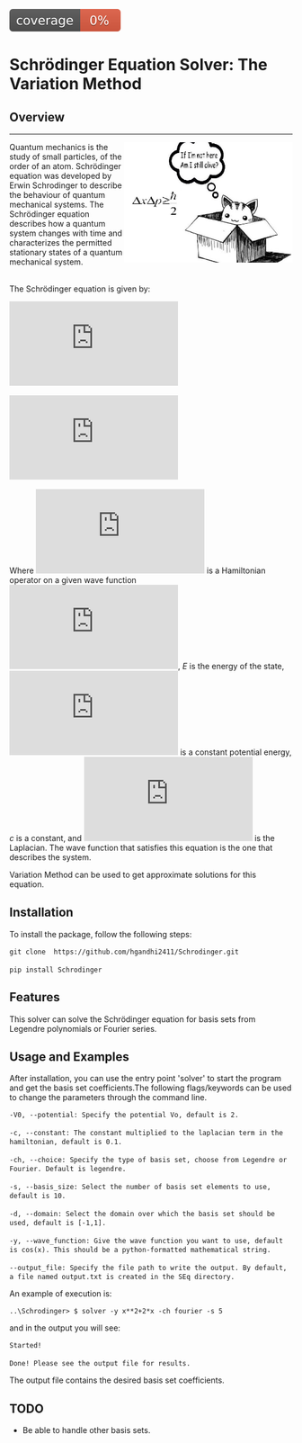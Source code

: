 ![code coverage](img/coverage.svg)

# Schrödinger Equation Solver: The Variation Method


## Overview
---
<img align="right" width="300"  src="./img/cat.jpg">

Quantum mechanics is the study of small particles, of the order of an atom. Schrödinger equation was developed by Erwin Schrodinger to describe the behaviour of quantum mechanical systems. The Schrödinger equation describes how a quantum system changes with time and characterizes the permitted stationary states of a quantum mechanical system.

<br>
The Schrödinger equation is given by:
<br>

![img](http://latex.codecogs.com/svg.latex?%24%24%5Chat%7BH%7D%5Cpsi%28x%29%3DE%5Cpsi%28x%29%24%24)

![img](http://latex.codecogs.com/svg.latex?%24%24%5Chat%7BH%7D%5Cpsi%28x%29%3D-c%5Cnabla%5E2%5Cpsi%28x%29%2BV_0%5Cpsi%28x%29%24%24)

Where ![img](http://latex.codecogs.com/svg.latex?%5Chat%7BH%7D) is a Hamiltonian operator on a given wave function ![img](http://latex.codecogs.com/svg.latex?%5Cpsi%28x%29), *E* is the energy of the state, ![img](http://latex.codecogs.com/svg.latex?%24%24V_0%24%24) is a constant potential energy, *c* is a constant, and ![img](http://latex.codecogs.com/svg.latex?%5Cnabla%5E2) is the Laplacian. The wave function that satisfies this equation is the one that describes the system.

Variation Method can be used to get approximate solutions for this equation.

## Installation

To install the package, follow the following steps:
```
git clone  https://github.com/hgandhi2411/Schrodinger.git

pip install Schrodinger
```
## Features

This solver can solve the Schrödinger equation for basis sets from Legendre polynomials or Fourier series.
## Usage and Examples

After installation, you can use the entry point 'solver' to start the program and get the basis set coefficients.The following flags/keywords can be used to change the parameters through the command line.
```
-V0, --potential: Specify the potential Vo, default is 2.

-c, --constant: The constant multiplied to the laplacian term in the hamiltonian, default is 0.1.

-ch, --choice: Specify the type of basis set, choose from Legendre or Fourier. Default is legendre.

-s, --basis_size: Select the number of basis set elements to use, default is 10.

-d, --domain: Select the domain over which the basis set should be used, default is [-1,1].

-y, --wave_function: Give the wave function you want to use, default is cos(x). This should be a python-formatted mathematical string.

--output_file: Specify the file path to write the output. By default, a file named output.txt is created in the SEq directory.
```

An example of execution is:
```
..\Schrodinger> $ solver -y x**2+2*x -ch fourier -s 5
```
and in the output you will see:
```
Started!

Done! Please see the output file for results.
```
The output file contains the desired basis set coefficients.


## TODO
* Be able to handle other basis sets.
